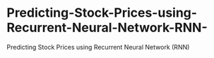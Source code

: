 # Predicting-Stock-Prices-using-Recurrent-Neural-Network-RNN-
Predicting Stock Prices using Recurrent Neural Network (RNN)
